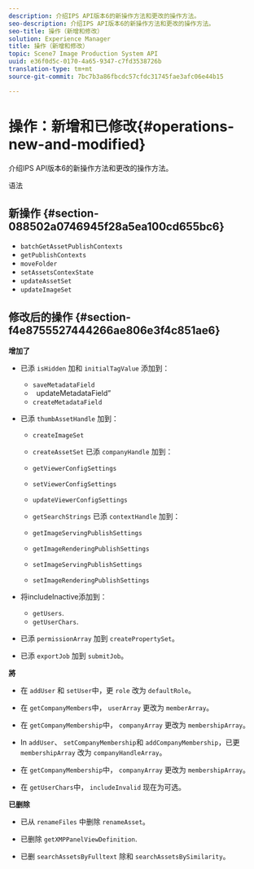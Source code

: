 ```yaml
---
description: 介绍IPS API版本6的新操作方法和更改的操作方法。
seo-description: 介绍IPS API版本6的新操作方法和更改的操作方法。
seo-title: 操作（新增和修改）
solution: Experience Manager
title: 操作（新增和修改）
topic: Scene7 Image Production System API
uuid: e36f0d5c-0170-4a65-9347-c7fd3538726b
translation-type: tm+mt
source-git-commit: 7bc7b3a86fbcdc57cfdc31745fae3afc06e44b15

---
```



# 操作：新增和已修改{#operations-new-and-modified}

介绍IPS API版本6的新操作方法和更改的操作方法。

语法

## 新操作 {#section-088502a0746945f28a5ea100cd655bc6}

* `batchGetAssetPublishContexts`
* `getPublishContexts`
* `moveFolder`
* `setAssetsContexState`
* `updateAssetSet`
* `updateImageSet`

## 修改后的操作 {#section-f4e8755527444266ae806e3f4c851ae6}

**增加了**

* 已添 `isHidden` 加和 `initialTagValue` 添加到：

   * `saveMetadataField`
   * ` `updateMetadataField”
   * `createMetadataField`

* 已添 `thumbAssetHandle` 加到：

   * `createImageSet`
   * `createAssetSet`
   已添 `companyHandle` 加到：

   * `getViewerConfigSettings`
   * `setViewerConfigSettings`
   * `updateViewerConfigSettings`
   * `getSearchStrings`
   已添 `contextHandle` 加到：

   * `getImageServingPublishSettings`
   * `getImageRenderingPublishSettings`
   * `setImageServingPublishSettings`
   * `setImageRenderingPublishSettings`



* 将includeInactive添加到：

   * `getUsers`.
   * `getUserChars`.

* 已添 `permissionArray` 加到 `createPropertySet`。

* 已添 `exportJob` 加到 `submitJob`。

**將**

* 在 `addUser` 和 `setUser`中，更 `role` 改为 `defaultRole`。

* 在 `getCompanyMembers`中， `userArray` 更改为 `memberArray`。

* 在 `getCompanyMembership`中， `companyArray` 更改为 `membershipArray`。

* In `addUser`、 `setCompanyMembership`和 `addCompanyMembership`，已更 `membershipArray` 改为 `companyHandleArray`。

* 在 `getCompanyMembership`中， `companyArray` 更改为 `membershipArray`。

* 在 `getUserChars`中， `includeInvalid` 现在为可选。

**已删除**

* 已从 `renameFiles` 中删除 `renameAsset`。

* 已删除 `getXMPPanelViewDefinition`.
* 已删 `searchAssetsByFulltext` 除和 `searchAssetsBySimilarity`。

